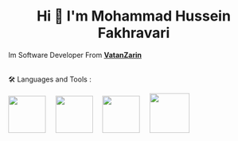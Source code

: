 

<h1 align="center">Hi 👋 I'm Mohammad Hussein Fakhravari</h1>

Im Software Developer From **<a target="_blank" href='https://www.vatanzarin.com/'>VatanZarin</a>**
<br /><br />


🛠 Languages and Tools :
<p align="left" dir="auto"> 
<img src="https://github.com/fakhravari/fakhravari/assets/4311975/44666ffd-ed54-4ab9-b9bd-aa6200a6e792" width="75" height="75">
&nbsp;&nbsp;&nbsp;
<img src="https://github.com/fakhravari/fakhravari/assets/4311975/ba07f3d6-22ef-481c-bba4-4dd4f8fec012" width="75" height="75">
&nbsp;&nbsp;&nbsp;
<img src="https://github.com/fakhravari/fakhravari/assets/4311975/5eabec00-0d9d-49af-a5d6-095e43c38ac3" width="75" height="75">
&nbsp;&nbsp;&nbsp;
<img src="https://github.com/fakhravari/fakhravari/assets/4311975/48308eb3-8b53-40bf-8a2f-76b3e05a94db" height="80">
&nbsp;&nbsp;&nbsp;

</p>
